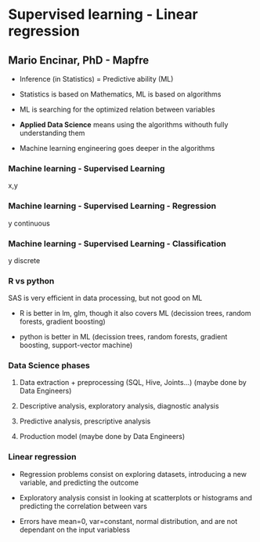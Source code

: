 # Supervised learning - Linear regression
## Mario Encinar, PhD - Mapfre

* Inference (in Statistics) = Predictive ability (ML)

* Statistics is based on Mathematics, ML is based on algorithms

* ML is searching for the optimized relation between variables

* **Applied Data Science** means using the algorithms withouth fully understanding them

* Machine learning engineering goes deeper in the algorithms

### Machine learning - Supervised Learning
x,y

### Machine learning - Supervised Learning - Regression
y continuous

### Machine learning - Supervised Learning - Classification
y discrete

### R vs python

SAS is very efficient in data processing, but not good on ML

* R is better in lm, glm, though it also covers ML (decission trees, random forests, gradient boosting)

* python is better in ML (decission trees, random forests, gradient boosting, support-vector machine)

### Data Science phases

1. Data extraction + preprocessing (SQL, Hive, Joints...) (maybe done by Data Engineers)

2. Descriptive analysis, exploratory analysis, diagnostic analysis

3. Predictive analysis, prescriptive analysis

4. Production model (maybe done by Data Engineers)

### Linear regression

* Regression problems consist on exploring datasets, introducing a new variable, and predicting the outcome

* Exploratory analysis consist in looking at scatterplots or histograms and predicting the correlation between vars

* Errors have mean=0, var=constant, normal distribution, and are not dependant on the input variabless
